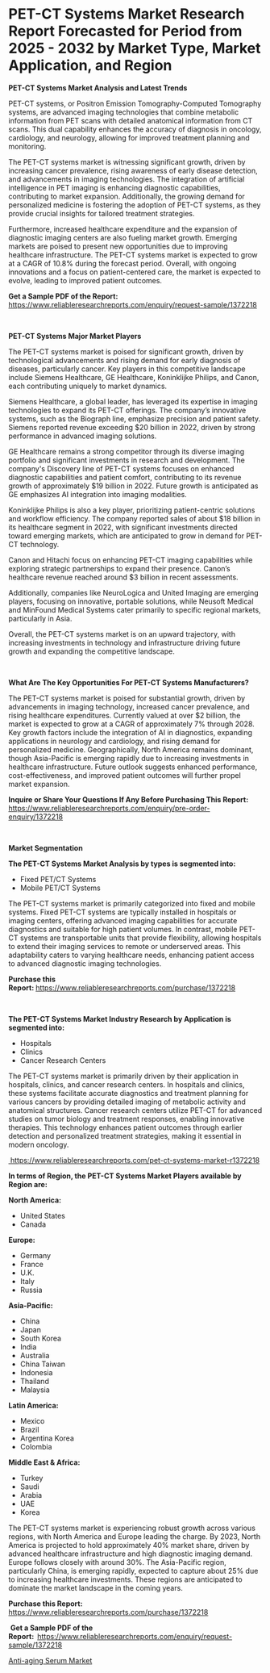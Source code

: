 <p><h1>PET-CT Systems Market Research Report Forecasted for Period from 2025 -  2032 by Market Type, Market Application, and Region</h1></p><p><strong>PET-CT Systems Market Analysis and Latest Trends</strong></p>
<p><p>PET-CT systems, or Positron Emission Tomography-Computed Tomography systems, are advanced imaging technologies that combine metabolic information from PET scans with detailed anatomical information from CT scans. This dual capability enhances the accuracy of diagnosis in oncology, cardiology, and neurology, allowing for improved treatment planning and monitoring.</p><p>The PET-CT systems market is witnessing significant growth, driven by increasing cancer prevalence, rising awareness of early disease detection, and advancements in imaging technologies. The integration of artificial intelligence in PET imaging is enhancing diagnostic capabilities, contributing to market expansion. Additionally, the growing demand for personalized medicine is fostering the adoption of PET-CT systems, as they provide crucial insights for tailored treatment strategies.</p><p>Furthermore, increased healthcare expenditure and the expansion of diagnostic imaging centers are also fueling market growth. Emerging markets are poised to present new opportunities due to improving healthcare infrastructure. The PET-CT systems market is expected to grow at a CAGR of 10.8% during the forecast period. Overall, with ongoing innovations and a focus on patient-centered care, the market is expected to evolve, leading to improved patient outcomes.</p></p>
<p><strong>Get a Sample PDF of the Report:&nbsp;</strong> <a href="https://www.reliableresearchreports.com/enquiry/request-sample/1372218?utm_campaign=2245&utm_medium=2&utm_source=Github&utm_content=ia&utm_term=22032025&utm_id=pet-ct-systems">https://www.reliableresearchreports.com/enquiry/request-sample/1372218</a></p>
<p>&nbsp;</p>
<p><strong>PET-CT Systems Major Market Players</strong></p>
<p><p>The PET-CT systems market is poised for significant growth, driven by technological advancements and rising demand for early diagnosis of diseases, particularly cancer. Key players in this competitive landscape include Siemens Healthcare, GE Healthcare, Koninklijke Philips, and Canon, each contributing uniquely to market dynamics.</p><p>Siemens Healthcare, a global leader, has leveraged its expertise in imaging technologies to expand its PET-CT offerings. The company’s innovative systems, such as the Biograph line, emphasize precision and patient safety. Siemens reported revenue exceeding $20 billion in 2022, driven by strong performance in advanced imaging solutions.</p><p>GE Healthcare remains a strong competitor through its diverse imaging portfolio and significant investments in research and development. The company's Discovery line of PET-CT systems focuses on enhanced diagnostic capabilities and patient comfort, contributing to its revenue growth of approximately $19 billion in 2022. Future growth is anticipated as GE emphasizes AI integration into imaging modalities.</p><p>Koninklijke Philips is also a key player, prioritizing patient-centric solutions and workflow efficiency. The company reported sales of about $18 billion in its healthcare segment in 2022, with significant investments directed toward emerging markets, which are anticipated to grow in demand for PET-CT technology.</p><p>Canon and Hitachi focus on enhancing PET-CT imaging capabilities while exploring strategic partnerships to expand their presence. Canon’s healthcare revenue reached around $3 billion in recent assessments.</p><p>Additionally, companies like NeuroLogica and United Imaging are emerging players, focusing on innovative, portable solutions, while Neusoft Medical and MinFound Medical Systems cater primarily to specific regional markets, particularly in Asia.</p><p>Overall, the PET-CT systems market is on an upward trajectory, with increasing investments in technology and infrastructure driving future growth and expanding the competitive landscape.</p></p>
<p>&nbsp;</p>
<p><strong>What Are The Key Opportunities For PET-CT Systems Manufacturers?</strong></p>
<p><p>The PET-CT systems market is poised for substantial growth, driven by advancements in imaging technology, increased cancer prevalence, and rising healthcare expenditures. Currently valued at over $2 billion, the market is expected to grow at a CAGR of approximately 7% through 2028. Key growth factors include the integration of AI in diagnostics, expanding applications in neurology and cardiology, and rising demand for personalized medicine. Geographically, North America remains dominant, though Asia-Pacific is emerging rapidly due to increasing investments in healthcare infrastructure. Future outlook suggests enhanced performance, cost-effectiveness, and improved patient outcomes will further propel market expansion.</p></p>
<p><strong>Inquire or Share Your Questions If Any Before Purchasing This Report:</strong> <a href="https://www.reliableresearchreports.com/enquiry/pre-order-enquiry/1372218?utm_campaign=2245&utm_medium=2&utm_source=Github&utm_content=ia&utm_term=22032025&utm_id=pet-ct-systems">https://www.reliableresearchreports.com/enquiry/pre-order-enquiry/1372218</a></p>
<p>&nbsp;</p>
<p><strong>Market Segmentation</strong></p>
<p><strong>The PET-CT Systems Market Analysis by types is segmented into:</strong></p>
<p><ul><li>Fixed PET/CT Systems</li><li>Mobile PET/CT Systems</li></ul></p>
<p><p>The PET-CT systems market is primarily categorized into fixed and mobile systems. Fixed PET-CT systems are typically installed in hospitals or imaging centers, offering advanced imaging capabilities for accurate diagnostics and suitable for high patient volumes. In contrast, mobile PET-CT systems are transportable units that provide flexibility, allowing hospitals to extend their imaging services to remote or underserved areas. This adaptability caters to varying healthcare needs, enhancing patient access to advanced diagnostic imaging technologies.</p></p>
<p><strong>Purchase this Report:&nbsp;</strong><a href="https://www.reliableresearchreports.com/purchase/1372218?utm_campaign=2245&utm_medium=2&utm_source=Github&utm_content=ia&utm_term=22032025&utm_id=pet-ct-systems">https://www.reliableresearchreports.com/purchase/1372218</a></p>
<p>&nbsp;</p>
<p><strong>The PET-CT Systems Market Industry Research by Application is segmented into:</strong></p>
<p><ul><li>Hospitals</li><li>Clinics</li><li>Cancer Research Centers</li></ul></p>
<p><p>The PET-CT systems market is primarily driven by their application in hospitals, clinics, and cancer research centers. In hospitals and clinics, these systems facilitate accurate diagnostics and treatment planning for various cancers by providing detailed imaging of metabolic activity and anatomical structures. Cancer research centers utilize PET-CT for advanced studies on tumor biology and treatment responses, enabling innovative therapies. This technology enhances patient outcomes through earlier detection and personalized treatment strategies, making it essential in modern oncology.</p></p>
<p><a href="https://www.reliableresearchreports.com/pet-ct-systems-market-r1372218?utm_campaign=2245&utm_medium=2&utm_source=Github&utm_content=ia&utm_term=22032025&utm_id=pet-ct-systems">&nbsp;https://www.reliableresearchreports.com/pet-ct-systems-market-r1372218</a></p>
<p><strong>In terms of Region, the PET-CT Systems Market Players available by Region are:</strong></p>
<p>
    <p> <strong> North America: </strong>
        <ul>
            <li>United States</li>
            <li>Canada</li>
        </ul>
        </p> 
    <p> <strong> Europe: </strong>
        <ul>
            <li>Germany</li>
            <li>France</li>
            <li>U.K.</li>
            <li>Italy</li>
            <li>Russia</li>
        </ul>
        </p> 
    <p> <strong> Asia-Pacific: </strong>
        <ul>
            <li>China</li>
            <li>Japan</li>
            <li>South Korea</li>
            <li>India</li>
            <li>Australia</li>
            <li>China Taiwan</li>
            <li>Indonesia</li>
            <li>Thailand</li>
            <li>Malaysia</li>
        </ul>
        </p> 
    <p> <strong> Latin America: </strong>
        <ul>
            <li>Mexico</li>
            <li>Brazil</li>
            <li>Argentina Korea</li>
            <li>Colombia</li>
        </ul>
        </p> 
    <p> <strong> Middle East & Africa: </strong>
        <ul>
            <li>Turkey</li>
            <li>Saudi</li>
            <li>Arabia</li>
            <li>UAE</li>
            <li>Korea</li>
        </ul>
    </p>
    </p>
<p><p>The PET-CT systems market is experiencing robust growth across various regions, with North America and Europe leading the charge. By 2023, North America is projected to hold approximately 40% market share, driven by advanced healthcare infrastructure and high diagnostic imaging demand. Europe follows closely with around 30%. The Asia-Pacific region, particularly China, is emerging rapidly, expected to capture about 25% due to increasing healthcare investments. These regions are anticipated to dominate the market landscape in the coming years.</p></p>
<p><strong>Purchase this Report: </strong><a href="https://www.reliableresearchreports.com/purchase/1372218?utm_campaign=2245&utm_medium=2&utm_source=Github&utm_content=ia&utm_term=22032025&utm_id=pet-ct-systems">https://www.reliableresearchreports.com/purchase/1372218</a></p>
<p>&nbsp;<strong>Get a Sample PDF of the Report:&nbsp;&nbsp;</strong><a href="https://www.reliableresearchreports.com/enquiry/request-sample/1372218?utm_campaign=2245&utm_medium=2&utm_source=Github&utm_content=ia&utm_term=22032025&utm_id=pet-ct-systems">https://www.reliableresearchreports.com/enquiry/request-sample/1372218</a></p>
<p><strong></strong></p>
<p><p><a href="https://github.com/rileymgdorcas/Market-Research-Report-List-1/blob/main/anti-aging-serum-market.md?utm_campaign=2245&utm_medium=2&utm_source=Github&utm_content=ia&utm_term=22032025&utm_id=pet-ct-systems">Anti-aging Serum Market</a></p></p>